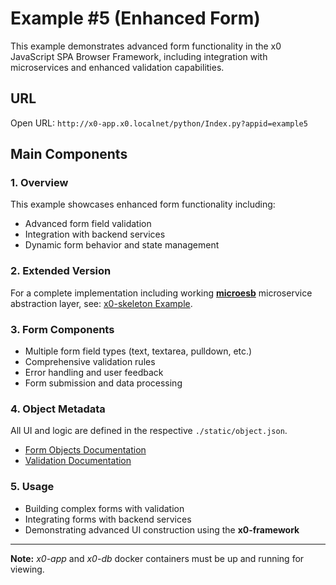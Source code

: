 # Example #5 (Enhanced Form)

This example demonstrates advanced form functionality in the x0 JavaScript SPA Browser Framework,
including integration with microservices and enhanced validation capabilities.

## URL

Open URL: `http://x0-app.x0.localnet/python/Index.py?appid=example5`

## Main Components

### 1. Overview

This example showcases enhanced form functionality including:
- Advanced form field validation
- Integration with backend services
- Dynamic form behavior and state management

### 2. Extended Version

For a complete implementation including working [**microesb**](https://github.com/clauspruefer/python-micro-esb) 
microservice abstraction layer, see: [x0-skeleton Example](https://github.com/WEBcodeX1/x0-skeleton/tree/main/example/01-forms-microesb).

### 3. Form Components

- Multiple form field types (text, textarea, pulldown, etc.)
- Comprehensive validation rules
- Error handling and user feedback
- Form submission and data processing

### 4. Object Metadata

All UI and logic are defined in the respective `./static/object.json`.

- [Form Objects Documentation](https://docs.webcodex.de/x0/v1.0/appdev-forms.html)
- [Validation Documentation](https://docs.webcodex.de/x0/v1.0/appdev-objects.html#formfield-validation)

### 5. Usage

- Building complex forms with validation
- Integrating forms with backend services
- Demonstrating advanced UI construction using the **x0-framework**

---

**Note:** *x0-app* and *x0-db* docker containers must be up and running for viewing.

